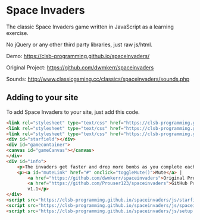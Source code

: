 Space Invaders
==============

The classic Space Invaders game written in JavaScript as a learning exercise.

No jQuery or any other third party libraries, just raw js/html.

Demo: https://clsb-programming.github.io/spaceinvaders/

Original Project: https://github.com/dwmkerr/spaceinvaders

Sounds: http://www.classicgaming.cc/classics/spaceinvaders/sounds.php

Adding to your site
-------------------

To add Space Invaders to your site, just add this code.

````HTML
<link rel="stylesheet" type="text/css" href="https://clsb-programming.github.io/spaceinvaders/css/core.css">
<link rel="stylesheet" type="text/css" href="https://clsb-programming.github.io/spaceinvaders/css/typeography.css">
<link rel="stylesheet" type="text/css" href="https://clsb-programming.github.io/spaceinvaders/css/game.css">
<div id="starfield"></div>
<div id="gamecontainer">
<canvas id="gameCanvas"></canvas>
</div>
<div id="info">
    <p>The invaders get faster and drop more bombs as you complete each level! | Controls: WASD / Arrow Keys + Space</p>
    <p><a id="muteLink" href="#" onclick="toggleMute()">Mute</a> | 
        <a href="https://github.com/dwmkerr/spaceinvaders">Original Project</a> | 
        <a href="https://github.com/Prouser123/spaceinvaders">GitHub Project</a> | 
        v1.1</p>
</div>
<script src="https://clsb-programming.github.io/spaceinvaders/js/starfield.js"></script>
<script src="https://clsb-programming.github.io/spaceinvaders/js/spaceinvaders.js"></script>
<script src="https://clsb-programming.github.io/spaceinvaders/js/setup.js"></script>
````
